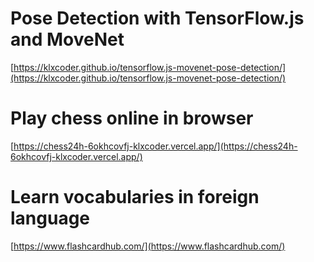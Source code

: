 # Pose Detection with TensorFlow.js and MoveNet
[https://klxcoder.github.io/tensorflow.js-movenet-pose-detection/](https://klxcoder.github.io/tensorflow.js-movenet-pose-detection/)


# Play chess online in browser
[https://chess24h-6okhcovfj-klxcoder.vercel.app/](https://chess24h-6okhcovfj-klxcoder.vercel.app/)

# Learn vocabularies in foreign language
[https://www.flashcardhub.com/](https://www.flashcardhub.com/)
